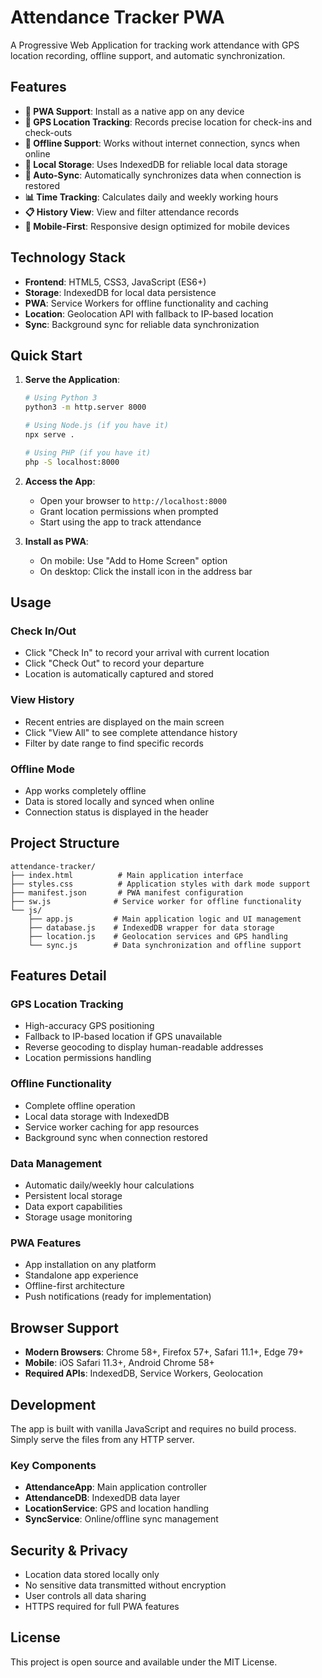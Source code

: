 # Attendance Tracker PWA

A Progressive Web Application for tracking work attendance with GPS location recording, offline support, and automatic synchronization.

## Features

- **📱 PWA Support**: Install as a native app on any device
- **📍 GPS Location Tracking**: Records precise location for check-ins and check-outs
- **🔄 Offline Support**: Works without internet connection, syncs when online
- **💾 Local Storage**: Uses IndexedDB for reliable local data storage
- **🔄 Auto-Sync**: Automatically synchronizes data when connection is restored
- **📊 Time Tracking**: Calculates daily and weekly working hours
- **📋 History View**: View and filter attendance records
- **📱 Mobile-First**: Responsive design optimized for mobile devices

## Technology Stack

- **Frontend**: HTML5, CSS3, JavaScript (ES6+)
- **Storage**: IndexedDB for local data persistence
- **PWA**: Service Workers for offline functionality and caching
- **Location**: Geolocation API with fallback to IP-based location
- **Sync**: Background sync for reliable data synchronization

## Quick Start

1. **Serve the Application**:
   ```bash
   # Using Python 3
   python3 -m http.server 8000
   
   # Using Node.js (if you have it)
   npx serve .
   
   # Using PHP (if you have it)
   php -S localhost:8000
   ```

2. **Access the App**:
   - Open your browser to `http://localhost:8000`
   - Grant location permissions when prompted
   - Start using the app to track attendance

3. **Install as PWA**:
   - On mobile: Use "Add to Home Screen" option
   - On desktop: Click the install icon in the address bar

## Usage

### Check In/Out
- Click "Check In" to record your arrival with current location
- Click "Check Out" to record your departure
- Location is automatically captured and stored

### View History
- Recent entries are displayed on the main screen
- Click "View All" to see complete attendance history
- Filter by date range to find specific records

### Offline Mode
- App works completely offline
- Data is stored locally and synced when online
- Connection status is displayed in the header

## Project Structure

```
attendance-tracker/
├── index.html          # Main application interface
├── styles.css          # Application styles with dark mode support
├── manifest.json       # PWA manifest configuration
├── sw.js              # Service worker for offline functionality
└── js/
    ├── app.js         # Main application logic and UI management
    ├── database.js    # IndexedDB wrapper for data storage
    ├── location.js    # Geolocation services and GPS handling
    └── sync.js        # Data synchronization and offline support
```

## Features Detail

### GPS Location Tracking
- High-accuracy GPS positioning
- Fallback to IP-based location if GPS unavailable
- Reverse geocoding to display human-readable addresses
- Location permissions handling

### Offline Functionality
- Complete offline operation
- Local data storage with IndexedDB
- Service worker caching for app resources
- Background sync when connection restored

### Data Management
- Automatic daily/weekly hour calculations
- Persistent local storage
- Data export capabilities
- Storage usage monitoring

### PWA Features
- App installation on any platform
- Standalone app experience
- Offline-first architecture
- Push notifications (ready for implementation)

## Browser Support

- **Modern Browsers**: Chrome 58+, Firefox 57+, Safari 11.1+, Edge 79+
- **Mobile**: iOS Safari 11.3+, Android Chrome 58+
- **Required APIs**: IndexedDB, Service Workers, Geolocation

## Development

The app is built with vanilla JavaScript and requires no build process. Simply serve the files from any HTTP server.

### Key Components

- **AttendanceApp**: Main application controller
- **AttendanceDB**: IndexedDB data layer
- **LocationService**: GPS and location handling
- **SyncService**: Online/offline sync management

## Security & Privacy

- Location data stored locally only
- No sensitive data transmitted without encryption
- User controls all data sharing
- HTTPS required for full PWA features

## License

This project is open source and available under the MIT License.